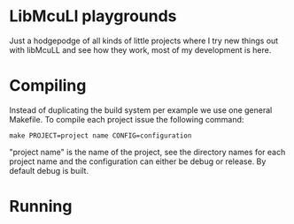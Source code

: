 # LibMcuLl playgrounds
Just a hodgepodge of all kinds of little projects where I try new things out with libMcuLL and see how they work, most of my development is here.
# Compiling
Instead of duplicating the build system per example we use one general Makefile. To compile each project issue the following command:
```
make PROJECT=project name CONFIG=configuration
```
"project name" is the name of the project, see the directory names for each project name and the configuration can either be debug or release. By default debug is built.
# Running
